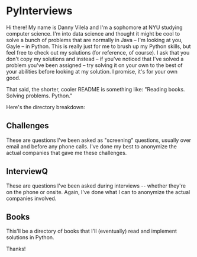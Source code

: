 # PyInterviews
Hi there! My name is Danny Vilela and I'm a sophomore at NYU studying computer science. I'm into data science and thought it might be cool to solve a bunch of problems that are normally in Java – I'm looking at you, Gayle – in Python. This is really just for me to brush up my Python skills, but feel free to check out my solutions (for reference, of course). I ask that you don't copy my solutions and instead – if you've noticed that I've solved a problem you've been assigned – try solving it on your own to the best of your abilities before looking at my solution. I promise, it's for your own good.

That said, the shorter, cooler README is something like: "Reading books. Solving problems. Python."

Here's the directory breakdown:

## Challenges
These are questions I've been asked as "screening" questions, usually over email and before any phone calls. I've done my best to
anonymize the actual companies that gave me these challenges.

## InterviewQ
These are questions I've been asked during interviews -- whether they're on the phone or onsite. Again, I've done what I can to
anonymize the actual companies involved.

## Books
This'll be a directory of books that I'll (eventually) read and implement solutions in Python.

Thanks!

